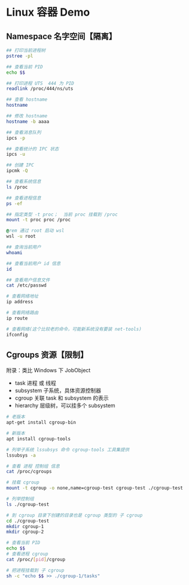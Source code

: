 # Linux 容器 Demo

## Namespace 名字空间【隔离】

```bash
## 打印当前进程树
pstree -pl

## 查看当前 PID
echo $$

## 打印进程 UTS  444 为 PID
readlink /proc/444/ns/uts

## 查看 hostname
hostname

## 修改 hostname
hostname -b aaaa
```

```bash
## 查看消息队列
ipcs -p

## 查看统计的 IPC 状态
ipcs -u

## 创建 IPC
ipcmk -Q
```

```bash
## 查看系统信息
ls /proc

## 查看进程信息
ps -ef

## 指定类型 -t proc；  当前 proc 挂载到 /proc
mount -t proc proc /proc
```

```bat
@rem 通过 root 启动 wsl
wsl -u root
```

```bash
## 查询当前用户
whoami

## 查看当前用户 id 信息
id

## 查看用户信息文件
cat /etc/passwd
```

```bash
# 查看网络地址
ip address

# 查看网络路由
ip route

# 查看网络(这个比较老的命令，可能新系统没有要装 net-tools)
ifconfig
```

## Cgroups 资源【限制】

附录：类比 Windows 下 JobObject 

- task 进程 或 线程
- subsystem 子系统，具体资源控制器
- cgroup  关联 task 和 subsystem 的表示
- hierarchy 层级树，可以挂多个 subsystem


```bash
# 老版本
apt-get install cgroup-bin

# 新版本
apt install cgroup-tools

# 列举子系统 lssubsys 命令 cgroup-tools 工具集提供
lssubsys -a
```

```bash
# 查看 进程 控制组 信息
cat /proc/cgroups

# 挂载 cgroup
mount -t cgroup -o none,name=cgroup-test cgroup-test ./cgroup-test

# 列举控制组
ls ./cgroup-test

# 到 cgroup 目录下创建的目录也是 cgroup 类型的 子 cgroup
cd ./cgroup-test
mkdir cgroup-1
mkdir cgroup-2

# 查看当前 PID
echo $$
# 查看进程 cgroup
cat /proc/[pid]/cgroup

# 把进程挂载到 子 cgroup
sh -c "echo $$ >> ./cgroup-1/tasks"
```
